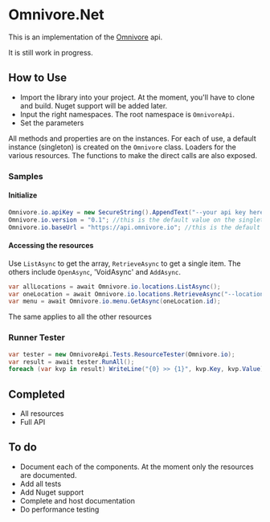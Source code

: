 ﻿# Omnivore.Net

This is an implementation of the [Omnivore](http://omnivore.io) api. 

It is still work in progress.


## How to Use
- Import the library into your project. At the moment, you'll have to clone and build. Nuget support will be added later.
- Input the right namespaces. The root namespace is `OmnivoreApi`.
- Set the parameters

All methods and properties are on the instances. For each of use, a default instance (singleton) is created on the `Omnivore` class.
Loaders for the various resources. The functions to make the direct calls are also exposed.

### Samples
#### Initialize
```c#
Omnivore.io.apiKey = new SecureString().AppendText("--your api key here--");
Omnivore.io.version = "0.1"; //this is the default value on the singleton
Omnivore.io.baseUrl = "https://api.omnivore.io"; //this is the default on the singleton
```

#### Accessing the resources
Use `ListAsync` to get the array, `RetrieveAsync` to get a single item.
The others include `OpenAsync`, 'VoidAsync' and `AddAsync`.

```c#
var allLocations = await Omnivore.io.locations.ListAsync();
var oneLocation = await Omnivore.io.locations.RetrieveAsync("--locationId--");
var menu = await Omnivore.io.menu.GetAsync(oneLocation.id);
```

The same applies to all the other resources

### Runner Tester
```c#
var tester = new OmnivoreApi.Tests.ResourceTester(Omnivore.io);
var result = await tester.RunAll();
foreach (var kvp in result) WriteLine("{0} >> {1}", kvp.Key, kvp.Value);
```
 
## Completed
- All resources
- Full API


## To do
- Document each of the components. At the moment only the resources are documented.
- Add all tests
- Add Nuget support
- Complete and host documentation
- Do performance testing